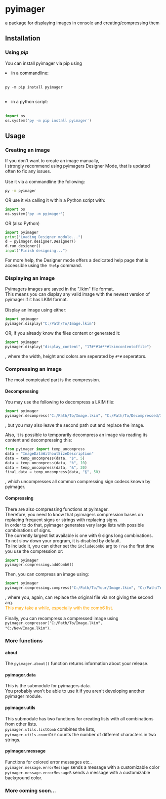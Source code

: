 # pyimager
a package for displaying images in console and creating/compressing them
## Installation
### Using *pip*
You can install pyimager via pip using
<li>in a commandline:</li><br/>

```
py -m pip install pyimager
```
<br/>
<li>in a python script:</li><br/>

```python
import os
os.system('py -m pip install pyimager')
```
## Usage
### Creating an image
If you don't want to create an image manually,<br/>
i strongly recommend using pyimagers Designer Mode, that is updated often to fix any issues.<br/>
<br/>
Use it via a commandline the following:

```bash
py -m pyimager
```
OR
use it via calling it within a Python script with:

```python
import os
os.system('py -m pyimager')
```
OR (also Python)
```python
import pyimager
print("Loading Designer module...")
d = pyimager.designer.Designer()
d.run_designer()
input("Finish designing...")
```

For more help, the Designer mode offers a dedicated help page that is accessible using the <code>!help</code> command.
### Displaying an image
Pyimagers images are saved in the ".lkim" file format.<br/>
This means you can display any valid image with the newest version of pyimager if it has LKIM format.<br/><br/>
Display an image using either:

```python
import pyimager
pyimager.display("C:/Path/To/Image.lkim")
```
OR, if you already know the files content or generated it:

```python
import pyimager
pyimager.display("display_content", "17#*#1#**#lkimcontentoffile")
```
, where the width, height and colors are seperated by <code>#*#</code> seperators.
### Compressing an image
The most compicated part is the compression.
#### Decompressing
You may use the following to decompress a LKIM file:

```python
import pyimager
pyimager.decompress("C:/Path/To/Image.lkim", "C:/Path/To/Decompressed/Image.lkim")
```
, but you may also leave the second path out and replace the image.

Also, it is possible to temporarily decompress an image via reading its content and decompressing this:

```python
from pyimager import temp_uncompress
data = "ImageDataWithoutSizeDescription"
data = temp_uncompress(data, "$", 5)
data = temp_uncompress(data, "%", 10)
data = temp_uncompress(data, "&", 20)
final_data = temp_uncompress(data, "§", 50)
```
, which uncompresses all common compressing sign codecs known by pyimager.
#### Compressing
There are also compressing functions at pyimager.<br/>
Therefore, you need to know that pyimagers compression bases on replacing frequent signs or strings with replacing signs.<br/>
In order to do that, pyimager generates very large lists with possible combinations of signs.<br/>
The currently largest list available is one with 6 signs long combinations.<br/>
To not slow down your program, it is disabled by default.<br/>
To include it, you can either set the <code>includeComb6</code> arg to <code>True</code> the first time you use the compression or:

```python
import pyimager
pyimager.compressing.addComb6()
```

Then, you can compress an image using:

```python
import pyimager
pyimager.compressing.compress("C:/Path/To/Your/Image.lkim", "C:/Path/To/File/You/Want/To/Save/New/Image.lkim")
```
, where you, again, can replace the original file via not giving the second arg.<br/>
<font color="orange">This may take a while, especially with the comb6 list.</font><br/>
<br/>
Finally, you can recompress a compressed image using <code>pyimager.compressor("C:/Path/To/Image.lkim", "C:/New/Image.lkim")</code>.
### More functions
#### about
The <code>pyimager.about()</code> function returns information about your release.
#### pyimager.data
This is the submodule for pyimagers data.<br/>
You probably won't be able to use it if you aren't developing another pyimager module.
#### pyimager.utils
This submodule has two functions for creating lists with all combinations from other lists.<br/>
<code>pyimager.utils.listComb</code> combines the lists,<br/>
<code>pyimager.utils.countDif</code> counts the number of different characters in two strings.
#### pyimager.message
Functions for colored error messages etc..<br/>
<code>pyimager.message.errorMessage</code> sends a message with a customizable color<br/>
<code>pyimager.message.errorMessageB</code> sends a message with a customizable background color.
### More coming soon...